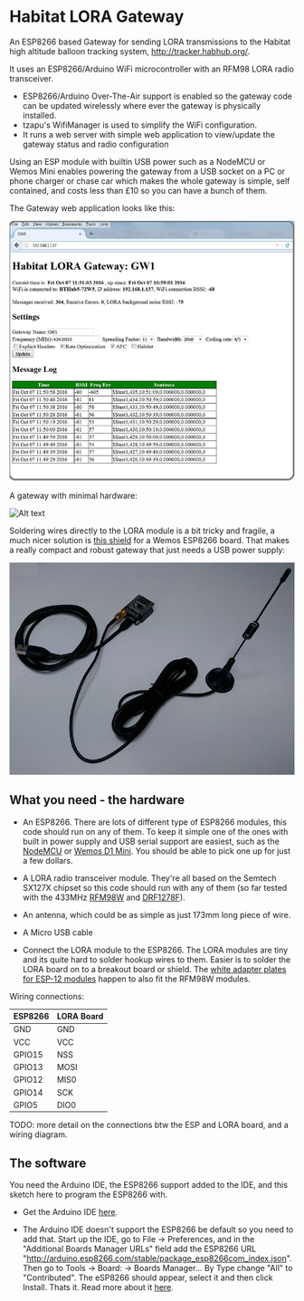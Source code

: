# Habitat LORA Gateway

An ESP8266 based Gateway for sending LORA transmissions to the Habitat high altitude balloon tracking system, http://tracker.habhub.org/.

It uses an ESP8266/Arduino WiFi microcontroller with an RFM98 LORA radio transceiver.
- ESP8266/Arduino Over-The-Air support is enabled so the gateway code can be updated wirelessly where ever the gateway is physically installed.
- tzapu's WifiManager is used to simplify the WiFi configuration.
- It runs a web server with simple web application to view/update the gateway status and radio configuration

Using an ESP module with builtin USB power such as a NodeMCU or Wemos Mini enables powering the gateway from a USB socket on a PC or phone charger or chase car which makes the whole gateway is simple, self contained, and costs less than £10 so you can have a bunch of them.   

The Gateway web application looks like this:

![Alt text](/doc/ScreenShot.jpg?raw=true "Gateway Web Page")

A gateway with minimal hardware:

![Alt text](/doc/BareBones1.jpg?raw=true "Minimal hardware")

Soldering wires directly to the LORA module is a bit tricky and fragile, a much nicer solution is [this shield](https://github.com/hallard/WeMos-Lora) for a Wemos ESP8266 board. That makes a really compact and robust gateway that just needs a USB power supply:

![Alt text](/doc/WemosRFM98.jpg?raw=true "Wemos based Gateway")

## What you need - the hardware

- An ESP8266. There are lots of different type of ESP8266 modules, this code should run on any of them. To keep it simple one of the ones with built in power supply and USB serial support are easiest, such as the [NodeMCU](https://en.wikipedia.org/wiki/NodeMCU) or [Wemos D1 Mini](https://www.wemos.cc/product/d1-mini.html). You should be able to pick one up for just a few dollars.

- A LORA radio transceiver module. They're all based on the Semtech SX127X chipset so this code should run with any of them (so far tested with the 433MHz [RFM98W](http://www.hoperf.co.uk/shop/RFM98W-433S2-RFM98W_433S2.html) and [DRF1278F](http://www.dorji.com/products-detail.php?ProId=14)).

- An antenna, which could be as simple as just 173mm long piece of wire.

- A Micro USB cable

- Connect the LORA module to the ESP8266. The LORA modules are tiny and its quite hard to solder hookup wires to them. Easier is to solder the LORA board on to a breakout board or shield. The [white adapter plates for ESP-12 modules](https://www.google.co.uk/search?q=esp12+white+adapter+plate) happen to also fit the RFM98W modules.  

Wiring connections:   

ESP8266  | LORA Board   
--- | --- |
  GND    |    GND   
  VCC    |    VCC   
  GPIO15 |    NSS   
  GPIO13 |    MOSI  
  GPIO12 |    MIS0   
  GPIO14 |    SCK   
  GPIO5  |    DIO0   
     
TODO: more detail on the connections btw the ESP and LORA board, and a wiring diagram.

## The software

You need the Arduino IDE, the ESP8266 support added to the IDE, and this sketch here to program the ESP8266 with.

- Get the Arduino IDE [here](https://www.arduino.cc/en/Main/Software).

- The Arduino IDE doesn't support the ESP8266 be default so you need to add that. Start up the IDE, go to File -> Preferences, and in the "Additional Boards Manager URLs" field add the ESP8266 URL "http://arduino.esp8266.com/stable/package_esp8266com_index.json". Then go to Tools -> Board: -> Boards Manager... By Type change "All" to "Contributed". The eSP8266 should appear, select it and then click Install. Thats it. Read more about it [here](https://github.com/esp8266/Arduino/#installing-with-boards-manager).

